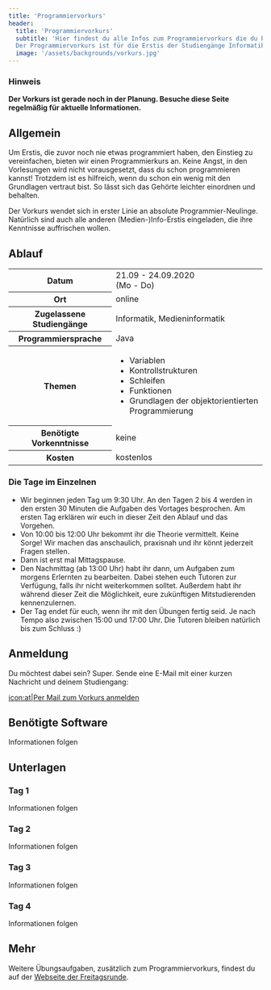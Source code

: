 ```yaml
---
title: 'Programmiervorkurs'
header:
  title: 'Programmiervorkurs'
  subtitle: 'Hier findest du alle Infos zum Programmiervorkurs die du brauchst.
  Der Programmiervorkurs ist für die Erstis der Studiengänge Informatik und Medieninformatik gedacht.'
  image: '/assets/backgrounds/vorkurs.jpg'
---
```


### Hinweis

**Der Vorkurs ist gerade noch in der Planung. Besuche diese Seite regelmäßig für
aktuelle Informationen.**

## Allgemein

Um Erstis, die zuvor noch nie etwas programmiert haben, den Einstieg zu
vereinfachen, bieten wir einen Programmierkurs an. Keine Angst, in den
Vorlesungen wird nicht vorausgesetzt, dass du schon programmieren kannst!
Trotzdem ist es hilfreich, wenn du schon ein wenig mit den Grundlagen vertraut
bist. So lässt sich das Gehörte leichter einordnen und behalten.

Der Vorkurs wendet sich in erster Linie an absolute Programmier-Neulinge.
Natürlich sind auch alle anderen (Medien-)Info-Erstis eingeladen, die ihre
Kenntnisse auffrischen wollen.

## Ablauf

<table class="table-vertical">
    <tr>
        <th>Datum</th>
        <td>21.09 - 24.09.2020<br />(Mo - Do)</td>
    </tr>
    <tr>
        <th>Ort</th>
        <td>online</td>
    </tr>
    <tr>
        <th>Zugelassene Studiengänge</th>
        <td>Informatik, Medieninformatik</td>
    </tr>
    <tr>
        <th>Programmiersprache</th>
        <td>Java</td>
    </tr>
    <tr>
        <th>Themen</th>
        <td>
            <ul>
                <li>Variablen</li>
                <li>Kontrollstrukturen</li>
                <li>Schleifen</li>
                <li>Funktionen</li>
                <li>Grundlagen der objektorientierten Programmierung</li>
            </ul>
        </td>
    </tr>
    <tr>
        <th>Benötigte Vorkenntnisse</th>
        <td>keine</td>
    </tr>
    <tr>
        <th>Kosten</th>
        <td>kostenlos</td>
    </tr>
</table>

### Die Tage im Einzelnen

* Wir beginnen jeden Tag um 9:30 Uhr. An den Tagen 2 bis 4 werden in den ersten 30
  Minuten die Aufgaben des Vortages besprochen. Am ersten Tag erklären wir euch in
  dieser Zeit den Ablauf und das Vorgehen.
* Von 10:00 bis 12:00 Uhr bekommt ihr die Theorie vermittelt. Keine Sorge! Wir
  machen das anschaulich, praxisnah und ihr könnt jederzeit Fragen stellen.
* Dann ist erst mal Mittagspause.
* Den Nachmittag (ab 13:00 Uhr) habt ihr dann, um Aufgaben zum morgens Erlernten
  zu bearbeiten. Dabei stehen euch Tutoren zur Verfügung, falls ihr nicht
  weiterkommen solltet. Außerdem habt ihr während dieser Zeit die Möglichkeit,
  eure zukünftigen Mitstudierenden kennenzulernen.
* Der Tag endet für euch, wenn ihr mit den Übungen fertig seid. Je nach Tempo
  also zwischen 15:00 und 17:00 Uhr. Die Tutoren bleiben natürlich bis zum
  Schluss :)

## Anmeldung

Du möchtest dabei sein? Super. Sende eine E-Mail mit einer kurzen Nachricht und
deinem Studiengang:

[icon:at|Per Mail zum Vorkurs anmelden](/scripts/email.php?address=vorkurs)

## Benötigte Software

Informationen folgen

## Unterlagen

### Tag 1

Informationen folgen

### Tag 2

Informationen folgen

### Tag 3

Informationen folgen

### Tag 4

Informationen folgen

## Mehr

Weitere Übungsaufgaben, zusätzlich zum Programmiervorkurs, findest du auf der
[Webseite der Freitagsrunde](https://wiki.freitagsrunde.org/Javakurs/%C3%9Cbungsaufgaben).
